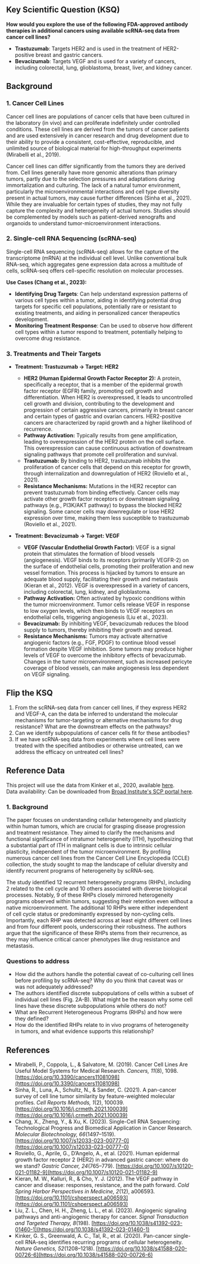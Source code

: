 
## Key Scientific Question (KSQ)

**How would you explore the use of the following FDA-approved antibody therapies in additional cancers using available scRNA-seq data from cancer cell lines?**

- **Trastuzumab**: Targets HER2 and is used in the treatment of HER2-positive breast and gastric cancers.
- **Bevacizumab**: Targets VEGF and is used for a variety of cancers, including colorectal, lung, glioblastoma, breast, liver, and kidney cancer.

## Background

### 1. **Cancer Cell Lines**

Cancer cell lines are populations of cancer cells that have been cultured in the laboratory (in vivo) and can proliferate indefinitely under controlled conditions. These cell lines are derived from the tumors of cancer patients and are used extensively in cancer research and drug development due to their ability to provide a consistent, cost-effective, reproducible, and unlimited source of biological material for high-throughput experiments (Mirabelli et al., 2019).

Cancer cell lines can differ significantly from the tumors they are derived from. Cell lines generally have more genomic alterations than primary tumors, partly due to the selection pressures and adaptations during immortalization and culturing. The lack of a natural tumor environment, particularly the microenvironmental interactions and cell type diversity present in actual tumors, may cause further differences (Sinha et al., 2021). While they are invaluable for certain types of studies, they may not fully capture the complexity and heterogeneity of actual tumors. Studies should be complemented by models such as patient-derived xenografts and organoids to understand tumor-microenvironment interactions.

### 2. **Single-cell RNA Sequencing (scRNA-seq)**

Single-cell RNA sequencing (scRNA-seq) allows for the capture of the transcriptome (mRNA) at the individual cell level. Unlike conventional bulk RNA-seq, which aggregates gene expression data across a multitude of cells, scRNA-seq offers cell-specific resolution on molecular processes.

**Use Cases (Chang et al., 2023):**
- **Identifying Drug Targets**: Can help understand expression patterns of various cell types within a tumor, aiding in identifying potential drug targets for specific cell populations, potentially rare or resistant to existing treatments, and aiding in personalized cancer therapeutics development.
- **Monitoring Treatment Response**: Can be used to observe how different cell types within a tumor respond to treatment, potentially helping to overcome drug resistance.

### 3. **Treatments and Their Targets**

- **Treatment: Trastuzumab -> Target: HER2**
  - **HER2 (Human Epidermal Growth Factor Receptor 2):** A protein, specifically a receptor, that is a member of the epidermal growth factor receptor (EGFR) family, promoting cell growth and differentiation. When HER2 is overexpressed, it leads to uncontrolled cell growth and division, contributing to the development and progression of certain aggressive cancers, primarily in breast cancer and certain types of gastric and ovarian cancers. HER2-positive cancers are characterized by rapid growth and a higher likelihood of recurrence.
  - **Pathway Activation:** Typically results from gene amplification, leading to overexpression of the HER2 protein on the cell surface. This overexpression can cause continuous activation of downstream signaling pathways that promote cell proliferation and survival.
  - **Trastuzumab:** By binding to HER2, trastuzumab inhibits the proliferation of cancer cells that depend on this receptor for growth, through internalization and downregulation of HER2 (Roviello et al., 2021).
  - **Resistance Mechanisms:** Mutations in the HER2 receptor can prevent trastuzumab from binding effectively. Cancer cells may activate other growth factor receptors or downstream signaling pathways (e.g., PI3K/AKT pathway) to bypass the blocked HER2 signaling. Some cancer cells may downregulate or lose HER2 expression over time, making them less susceptible to trastuzumab (Roviello et al., 2021).

- **Treatment: Bevacizumab -> Target: VEGF**
  - **VEGF (Vascular Endothelial Growth Factor):** VEGF is a signal protein that stimulates the formation of blood vessels (angiogenesis). VEGF binds to its receptors (primarily VEGFR-2) on the surface of endothelial cells, promoting their proliferation and new vessel formation. This process is hijacked by tumors to ensure an adequate blood supply, facilitating their growth and metastasis (Kieran et al., 2012). VEGF is overexpressed in a variety of cancers, including colorectal, lung, kidney, and glioblastoma.
  - **Pathway Activation:** Often activated by hypoxic conditions within the tumor microenvironment. Tumor cells release VEGF in response to low oxygen levels, which then binds to VEGF receptors on endothelial cells, triggering angiogenesis (Liu et al., 2023).
  - **Bevacizumab:** By inhibiting VEGF, bevacizumab reduces the blood supply to tumors, thereby inhibiting their growth and spread.
  - **Resistance Mechanisms:** Tumors may activate alternative angiogenic factors (e.g., FGF, PDGF) to continue blood vessel formation despite VEGF inhibition. Some tumors may produce higher levels of VEGF to overcome the inhibitory effects of bevacizumab. Changes in the tumor microenvironment, such as increased pericyte coverage of blood vessels, can make angiogenesis less dependent on VEGF signaling.

## Flip the KSQ

1. From the scRNA-seq data from cancer cell lines, if they express HER2 and VEGF-A, can the data be inferred to understand the molecular mechanisms for tumor-targeting or alternative mechanisms for drug resistance? What are the downstream effects on the pathways?
2. Can we identify subpopulations of cancer cells fit for these antibodies?
3. If we have scRNA-seq data from experiments where cell lines were treated with the specified antibodies or otherwise untreated, can we address the efficacy on untreated cell lines?

## Reference Data

This project will use the data from Kinker et al., 2020, available [here](https://www.nature.com/articles/s41588-020-00726-6).  
Data availability: Can be downloaded from [Broad Institute's SCP portal here](https://singlecell.broadinstitute.org/single_cell/study/SCP542/pan-cancer-cell-line-heterogeneity).

### 1. Background 

The paper focuses on understanding cellular heterogeneity and plasticity within human tumors, which are crucial for grasping disease progression and treatment resistance. They aimed to clarify the mechanisms and functional significance of intratumor heterogeneity (ITH), hypothesizing that a substantial part of ITH in malignant cells is due to intrinsic cellular plasticity, independent of the tumor microenvironment. By profiling numerous cancer cell lines from the Cancer Cell Line Encyclopedia (CCLE) collection, the study sought to map the landscape of cellular diversity and identify recurrent programs of heterogeneity by scRNA-seq.

The study identified 12 recurrent heterogeneity programs (RHPs), including 2 related to the cell cycle and 10 others associated with diverse biological processes. Notably, 9 of these RHPs closely mirrored heterogeneity programs observed within tumors, suggesting their retention even without a native microenvironment. The additional 10 RHPs were either independent of cell cycle status or predominantly expressed by non-cycling cells. Importantly, each RHP was detected across at least eight different cell lines and from four different pools, underscoring their robustness. The authors argue that the significance of these RHPs stems from their recurrence, as they may influence critical cancer phenotypes like drug resistance and metastasis. 

### Questions to address
- How did the authors handle the potential caveat of co-culturing cell lines before profiling by scRNA-seq? Why do you think that caveat was or was not adequately addressed?
- The authors identified discrete subpopulations of cells within a subset of individual cell lines (Fig. 2A-B). What might be the reason why some cell lines have these discrete subpopulations while others do not?
- What are Recurrent Heterogeneous Programs (RHPs) and how were they defined?
- How do the identified RHPs relate to in vivo programs of heterogeneity in tumors, and what evidence supports this relationship?
## References
- Mirabelli, P., Coppola, L., & Salvatore, M. (2019). Cancer Cell Lines Are Useful Model Systems for Medical Research. *Cancers, 11*(8), 1098. [https://doi.org/10.3390/cancers11081098](https://doi.org/10.3390/cancers11081098)
- Sinha, R., Luna, A., Schultz, N., & Sander, C. (2021). A pan-cancer survey of cell line tumor similarity by feature-weighted molecular profiles. *Cell Reports Methods, 1*(2), 100039. [https://doi.org/10.1016/j.crmeth.2021.100039](https://doi.org/10.1016/j.crmeth.2021.100039)
- Chang, X., Zheng, Y., & Xu, K. (2023). Single-Cell RNA Sequencing: Technological Progress and Biomedical Application in Cancer Research. *Molecular Biotechnology, 66*(1497–1519). [https://doi.org/10.1007/s12033-023-00777-0](https://doi.org/10.1007/s12033-023-00777-0)
- Roviello, G., Aprile, G., D’Angelo, A., et al. (2021). Human epidermal growth factor receptor 2 (HER2) in advanced gastric cancer: where do we stand? *Gastric Cancer, 24*(765–779). [https://doi.org/10.1007/s10120-021-01182-9](https://doi.org/10.1007/s10120-021-01182-9)
- Kieran, M. W., Kalluri, R., & Cho, Y. J. (2012). The VEGF pathway in cancer and disease: responses, resistance, and the path forward. *Cold Spring Harbor Perspectives in Medicine, 2*(12), a006593. [https://doi.org/10.1101/cshperspect.a006593](https://doi.org/10.1101/cshperspect.a006593)
- Liu, Z. L., Chen, H. H., Zheng, L. L., et al. (2023). Angiogenic signaling pathways and anti-angiogenic therapy for cancer. *Signal Transduction and Targeted Therapy, 8*(198). [https://doi.org/10.1038/s41392-023-01460-1](https://doi.org/10.1038/s41392-023-01460-1)
- Kinker, G. S., Greenwald, A. C., Tal, R., et al. (2020). Pan-cancer single-cell RNA-seq identifies recurring programs of cellular heterogeneity. *Nature Genetics, 52*(1208–1218). [https://doi.org/10.1038/s41588-020-00726-6](https://doi.org/10.1038/s41588-020-00726-6)